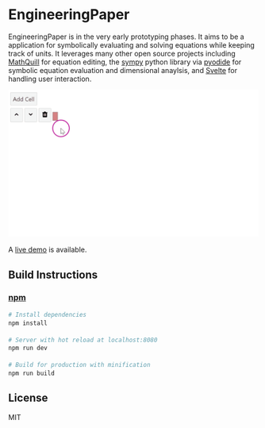 # EngineeringPaper
EngineeringPaper is in the very early prototyping phases. It aims to be a application for symbolically evaluating and solving equations while keeping track of units. It leverages many other open source projects including [MathQuill](http://mathquill.com/) for equation editing, the [sympy](https://github.com/sympy/sympy) python library via [pyodide](https://github.com/iodide-project/pyodide) for symbolic equation evaluation and dimensional anaylsis, and [Svelte](https://svelte.dev/) for handling user interaction.

![Animated Demo](demo/engineering_paper_demo.webp)

A [live demo](https://mgreminger.github.io/EngineeringPaper/) is available.

## Build Instructions
### [npm](https://www.npmjs.com/)
``` bash
# Install dependencies
npm install

# Server with hot reload at localhost:8080
npm run dev

# Build for production with minification
npm run build
```
## License
MIT
